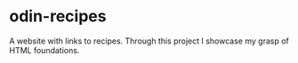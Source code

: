 # odin-recipes
A website with links to recipes.
Through this project I showcase my grasp of HTML foundations.